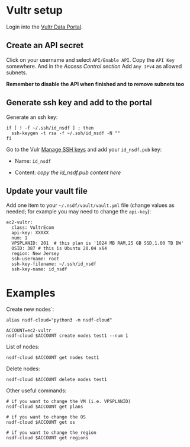 # Vultr setup

Login into the [Vultr Data Portal](my.vultr.com).

## Create an API secret

Click on your username and select `API/Enable API`. Copy the `API Key` somewhere. And in the *Access Control section* Add `Any IPv4` as allowed subnets.

**Remember to disable the API when finished and to remove subnets too**

## Generate ssh key and add to the portal

Generate an ssh key:

```
if [ ! -f ~/.ssh/id_nsdf ] ; then
  ssh-keygen -t rsa -f ~/.ssh/id_nsdf -N ""
fi
```

Go to the Vulr [Manage SSH keys](https://www.cloudlab.us/ssh-keys.php) and add your `id_nsdf.pub` key:

- Name: `id_nsdf`

- Content: *copy the id_nsdf.pub content here*

## Update your vault file

Add one item to your `~/.nsdf/vault/vault.yml` file (change values as needed; for example you may need to change the `api-key`):

```
ec2-vultr:
  class: VultrEcom
  api-key: XXXXX
  num: 1
  VPSPLANID: 201  # this plan is '1024 MB RAM,25 GB SSD,1.00 TB BW'
  OSID: 387 # this is Ubuntu 20.04 x64 
  region: New Jersey
  ssh-username: root
  ssh-key-filename: ~/.ssh/id_nsdf
  ssh-key-name: id_nsdf
```

# Examples

Create new nodes`:

```
alias nsdf-cloud="python3 -m nsdf-cloud"

ACCOUNT=ec2-vultr
nsdf-cloud $ACCOUNT create nodes test1 --num 1 
```

List of nodes:

```
nsdf-cloud $ACCOUNT get nodes test1 
```

Delete nodes:

```
nsdf-cloud $ACCOUNT delete nodes test1 
```

Other useful commands:

```
# if you want to change the VM (i.e. VPSPLANID)
nsdf-cloud $ACCOUNT get plans

# if you want to change the OS
nsdf-cloud $ACCOUNT get os

# if you want to change the region
nsdf-cloud $ACCOUNT get regions
```
